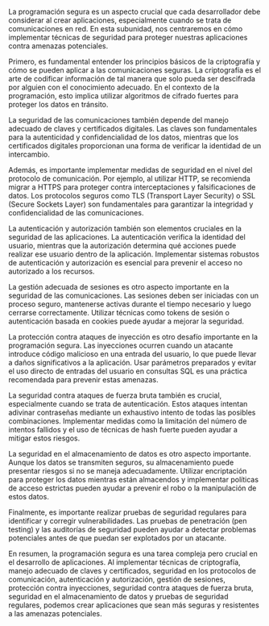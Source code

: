 La programación segura es un aspecto crucial que cada desarrollador debe considerar al crear aplicaciones, especialmente cuando se trata de comunicaciones en red. En esta subunidad, nos centraremos en cómo implementar técnicas de seguridad para proteger nuestras aplicaciones contra amenazas potenciales.

Primero, es fundamental entender los principios básicos de la criptografía y cómo se pueden aplicar a las comunicaciones seguras. La criptografía es el arte de codificar información de tal manera que solo pueda ser descifrada por alguien con el conocimiento adecuado. En el contexto de la programación, esto implica utilizar algoritmos de cifrado fuertes para proteger los datos en tránsito.

La seguridad de las comunicaciones también depende del manejo adecuado de claves y certificados digitales. Las claves son fundamentales para la autenticidad y confidencialidad de los datos, mientras que los certificados digitales proporcionan una forma de verificar la identidad de un intercambio.

Además, es importante implementar medidas de seguridad en el nivel del protocolo de comunicación. Por ejemplo, al utilizar HTTP, se recomienda migrar a HTTPS para proteger contra interceptaciones y falsificaciones de datos. Los protocolos seguros como TLS (Transport Layer Security) o SSL (Secure Sockets Layer) son fundamentales para garantizar la integridad y confidencialidad de las comunicaciones.

La autenticación y autorización también son elementos cruciales en la seguridad de las aplicaciones. La autenticación verifica la identidad del usuario, mientras que la autorización determina qué acciones puede realizar ese usuario dentro de la aplicación. Implementar sistemas robustos de autenticación y autorización es esencial para prevenir el acceso no autorizado a los recursos.

La gestión adecuada de sesiones es otro aspecto importante en la seguridad de las comunicaciones. Las sesiones deben ser iniciadas con un proceso seguro, mantenerse activas durante el tiempo necesario y luego cerrarse correctamente. Utilizar técnicas como tokens de sesión o autenticación basada en cookies puede ayudar a mejorar la seguridad.

La protección contra ataques de inyección es otro desafío importante en la programación segura. Las inyecciones ocurren cuando un atacante introduce código malicioso en una entrada del usuario, lo que puede llevar a daños significativos a la aplicación. Usar parámetros preparados y evitar el uso directo de entradas del usuario en consultas SQL es una práctica recomendada para prevenir estas amenazas.

La seguridad contra ataques de fuerza bruta también es crucial, especialmente cuando se trata de autenticación. Estos ataques intentan adivinar contraseñas mediante un exhaustivo intento de todas las posibles combinaciones. Implementar medidas como la limitación del número de intentos fallidos y el uso de técnicas de hash fuerte pueden ayudar a mitigar estos riesgos.

La seguridad en el almacenamiento de datos es otro aspecto importante. Aunque los datos se transmiten seguros, su almacenamiento puede presentar riesgos si no se maneja adecuadamente. Utilizar encriptación para proteger los datos mientras están almacendos y implementar políticas de acceso estrictas pueden ayudar a prevenir el robo o la manipulación de estos datos.

Finalmente, es importante realizar pruebas de seguridad regulares para identificar y corregir vulnerabilidades. Las pruebas de penetración (pen testing) y las auditorías de seguridad pueden ayudar a detectar problemas potenciales antes de que puedan ser explotados por un atacante.

En resumen, la programación segura es una tarea compleja pero crucial en el desarrollo de aplicaciones. Al implementar técnicas de criptografía, manejo adecuado de claves y certificados, seguridad en los protocolos de comunicación, autenticación y autorización, gestión de sesiones, protección contra inyecciones, seguridad contra ataques de fuerza bruta, seguridad en el almacenamiento de datos y pruebas de seguridad regulares, podemos crear aplicaciones que sean más seguras y resistentes a las amenazas potenciales.
